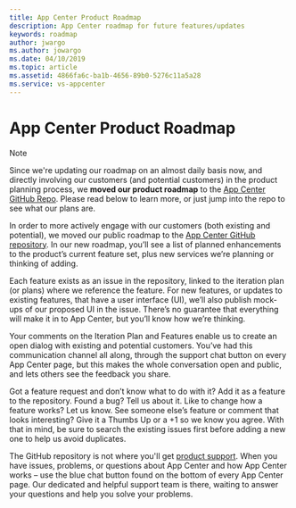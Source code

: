 ```yaml
---
title: App Center Product Roadmap
description: App Center roadmap for future features/updates
keywords: roadmap
author: jwargo
ms.author: jowargo
ms.date: 04/10/2019
ms.topic: article
ms.assetid: 4866fa6c-ba1b-4656-89b0-5276c11a5a28
ms.service: vs-appcenter
---
```


# App Center Product Roadmap

> [!NOTE]
> Since we're updating our roadmap on an almost daily basis now, and directly involving our customers (and potential customers) in the product planning process, we **moved our product roadmap** to the [App Center GitHub Repo](https://github.com/Microsoft/appcenter). Please read below to learn more, or just jump into the repo to see what our plans are.

In order to more actively engage with our customers (both existing and potential), we moved our public roadmap to the [App Center GitHub repository](https://github.com/Microsoft/appcenter). In our new roadmap, you’ll see a list of planned enhancements to the product’s current feature set, plus new services we’re planning or thinking of adding.

Each feature exists as an issue in the repository, linked to the iteration plan (or plans) where we reference the feature. For new features, or updates to existing features, that have a user interface (UI), we’ll also publish mock-ups of our proposed UI in the issue. There’s no guarantee that everything will make it in to App Center, but you’ll know how we’re thinking.

Your comments on the Iteration Plan and Features enable us to create an open dialog with existing and potential customers. You’ve had this communication channel all along, through the support chat button on every App Center page, but this makes the whole conversation open and public, and lets others see the feedback you share.

Got a feature request and don’t know what to do with it? Add it as a feature to the repository. Found a bug? Tell us about it. Like to change how a feature works? Let us know. See someone else’s feature or comment that looks interesting? Give it a Thumbs Up or a +1 so we know you agree. With that in mind, be sure to search the existing issues first before adding a new one to help us avoid duplicates.

The GitHub repository is not where you'll get [product support](https://docs.microsoft.com/en-us/appcenter/help). When you have issues, problems, or questions about App Center and how App Center works – use the blue chat button found on the bottom of every App Center page. Our dedicated and helpful support team is there, waiting to answer your questions and help you solve your problems.
